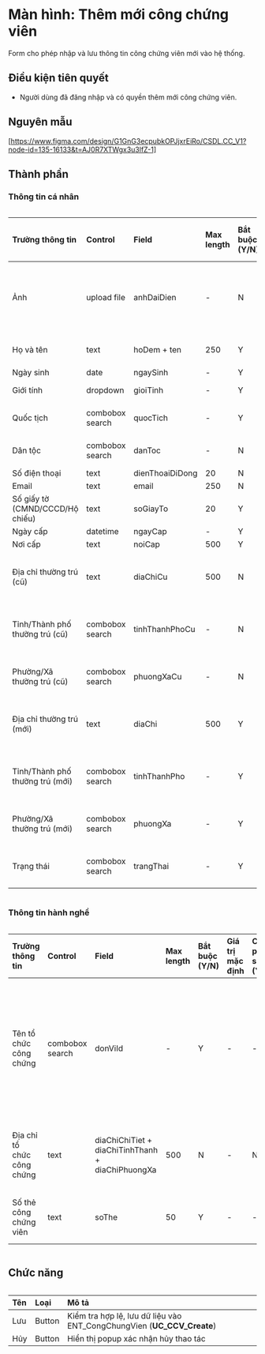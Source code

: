 # Màn hình: Thêm mới công chứng viên
Form cho phép nhập và lưu thông tin công chứng viên mới vào hệ thống.

## Điều kiện tiên quyết
- Người dùng đã đăng nhập và có quyền thêm mới công chứng viên.
 
## Nguyên mẫu
[https://www.figma.com/design/G1GnG3ecpubkOPJjxrEiRo/CSDL.CC_V1?node-id=135-16133&t=AJ0R7XTWgx3u3lfZ-1]

## Thành phần

### Thông tin cá nhân

<div style="overflow-x:auto">

| Trường thông tin                | Control         | Field           | Max length | Bắt buộc (Y/N) | Giá trị mặc định | Cho phép sửa (Y/N) | Mô tả                                                             |
|:--------------------------------|:----------------|:----------------|:-----------|:---------------|:-----------------|:-------------------|:------------------------------------------------------------------|
| Ảnh                             | upload file     | anhDaiDien      | -          | N              | -                | -                  | Upload ảnh công chứng viên, chỉ chấp nhận định dạng ảnh dưới 10MB |
| Họ và tên                       | text            | hoDem + ten     | 250        | Y              | -                | -                  | Điền họ và tên công chứng viên                                    |
| Ngày sinh                       | date            | ngaySinh        | -          | Y              | -                | -                  | **BR9.3**                                                         |
| Giới tính                       | dropdown        | gioiTinh        | -          | Y              | -                | -                  | Chọn 1 Nam/Nữ                                                     |
| Quốc tịch                       | combobox search | quocTich        | -          | Y              | Việt Nam         | Y                  | Chọn 1 từ danh mục quốc tịch                                      |
| Dân tộc                         | combobox search | danToc          | -          | N              | -                | -                  | Chọn 1 từ danh mục dân tộc                                        |
| Số điện thoại                   | text            | dienThoaiDiDong | 20         | N              | -                | -                  | **BR9.4**                                                         |
| Email                           | text            | email           | 250        | N              | -                | -                  |                                                                   |
| Số giấy tờ (CMND/CCCD/Hộ chiếu) | text            | soGiayTo        | 20         | Y              | -                | -                  | **BR9.10**                                                        |
| Ngày cấp                        | datetime        | ngayCap         | -          | Y              | -                | -                  | **BR9.3**                                                         |
| Nơi cấp                         | text            | noiCap          | 500        | Y              | -                | -                  |                                                                   |
| Địa chỉ thường trú (cũ)         | text            | diaChiCu        | 500        | N              | -                | -                  | Placeholder: Nhập địa chỉ số nhà, tổ, thôn, xóm                   |
| Tỉnh/Thành phố thường trú (cũ)  | combobox search | tinhThanhPhoCu  | -          | N              | -                | -                  | Chọn 1 từ danh mục tỉnh thành phố cũ. **BR9.7**                   |
| Phường/Xã thường trú (cũ)       | combobox search | phuongXaCu      | -          | N              | -                | -                  | Chọn 1 từ danh mục phường xã cũ. **BR9.8**                        |
| Địa chỉ thường trú (mới)        | text            | diaChi          | 500        | Y              | -                | -                  | Placeholder: Nhập địa chỉ số nhà, tổ, thôn, xóm                   |
| Tỉnh/Thành phố thường trú (mới) | combobox search | tinhThanhPho    | -          | Y              | -                | -                  | Chọn 1 từ danh mục tỉnh thành phố mới. **BR9.7**                  |
| Phường/Xã thường trú (mới)      | combobox search | phuongXa        | -          | Y              | -                | -                  | Chọn 1 từ danh mục phường xã mới. **BR9.8**                       |
| Trạng thái                      | combobox search | trangThai       | -          | Y              | Đang hành nghề   | Y                  | Chọn 1 từ danh sách lấy trong entity                              |

</div>

### Thông tin hành nghề

<div style="overflow-x:auto">

| Trường thông tin           | Control         | Field                                            | Max length | Bắt buộc (Y/N) | Giá trị mặc định | Cho phép sửa (Y/N) | Mô tả                                                                |
|:---------------------------|:----------------|:-------------------------------------------------|:-----------|:---------------|:-----------------|:-------------------|:---------------------------------------------------------------------|
| Tên tổ chức công chứng     | combobox search | donViId                                          | -          | Y              | -                | -                  | Chọn từ danh sách tổ chức công chứng thuộc Sở Tư pháp của người dùng |
| Địa chỉ tổ chức công chứng | text            | diaChiChiTiet + diaChiTinhThanh + diaChiPhuongXa | 500        | N              | -                | N                  | Tự động điền từ tổ chức chọn, disable                                |
| Số thẻ công chứng viên     | text            | soThe                                            | 50         | Y              | -                | -                  | Số hiệu thẻ hành nghề                                                |

</div>

## Chức năng

<div style="overflow-x:auto">

| Tên | Loại   | Mô tả                                                                  |
|:----|:-------|:-----------------------------------------------------------------------|
| Lưu | Button | Kiểm tra hợp lệ, lưu dữ liệu vào ENT_CongChungVien (**UC_CCV_Create**) |
| Hủy | Button | Hiển thị popup xác nhận hủy thao tác                                   |

</div>
